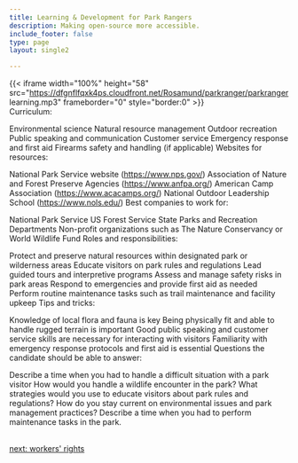```yaml
---
title: Learning & Development for Park Rangers
description: Making open-source more accessible.
include_footer: false
type: page
layout: single2

---
```


{{< iframe width="100%" height="58" src="https://dfgnflfqxk4ps.cloudfront.net/Rosamund/parkranger/parkranger learning.mp3" frameborder="0" style="border:0" >}}<br>
Curriculum:

Environmental science
Natural resource management
Outdoor recreation
Public speaking and communication
Customer service
Emergency response and first aid
Firearms safety and handling (if applicable)
Websites for resources:

National Park Service website (https://www.nps.gov/)
Association of Nature and Forest Preserve Agencies (https://www.anfpa.org/)
American Camp Association (https://www.acacamps.org/)
National Outdoor Leadership School (https://www.nols.edu/)
Best companies to work for:

National Park Service
US Forest Service
State Parks and Recreation Departments
Non-profit organizations such as The Nature Conservancy or World Wildlife Fund
Roles and responsibilities:

Protect and preserve natural resources within designated park or wilderness areas
Educate visitors on park rules and regulations
Lead guided tours and interpretive programs
Assess and manage safety risks in park areas
Respond to emergencies and provide first aid as needed
Perform routine maintenance tasks such as trail maintenance and facility upkeep
Tips and tricks:

Knowledge of local flora and fauna is key
Being physically fit and able to handle rugged terrain is important
Good public speaking and customer service skills are necessary for interacting with visitors
Familiarity with emergency response protocols and first aid is essential
Questions the candidate should be able to answer:

Describe a time when you had to handle a difficult situation with a park visitor
How would you handle a wildlife encounter in the park?
What strategies would you use to educate visitors about park rules and regulations?
How do you stay current on environmental issues and park management practices?
Describe a time when you had to perform maintenance tasks in the park.

<br>
<a href="https://insights.workdojos.com/parkranger/rights">next: workers' rights</a>
</p>